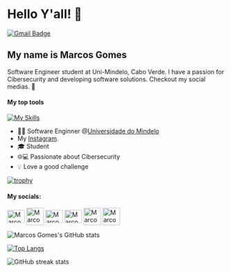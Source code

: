 
<h1>Hello Y'all! 👋</h1>

[![Gmail Badge](https://img.shields.io/badge/-makypgt555@gmail.com-6633cc?style=flat-square&logo=Gmail&logoColor=white&link=mailto:contato@fernandakipper.com)](mailto:maky188pgt555@gmai.com)



## My name is Marcos Gomes
Software Engineer student at Uni-Mindelo, Cabo Verde.  I have a passion for Cibersecurity and developing software solutions. Checkout my social medias. 
🚀
#### My top tools
[![My Skills](https://skillicons.dev/icons?i=c,python,java,html,css,javascript,mysql,docker,linux,netlify)](https://skillicons.dev)

- 👩‍💻 Software Enginner @[Universidade do Mindelo](https://um.edu.cv/)
- My [Instagram](https://www.instagram.com/marcosgomes188/).
- 🎓 Student
- 🌐💻 Passionate about Cibersecurity
- 💡 Love a good challenge

[![trophy](https://github-profile-trophy.vercel.app/?username=Maky189&show_icons=true&theme=transparent)](https://github.com/ryo-ma/github-profile-trophy)

<div align="left">

#### My socials:

<a href="https://instagram.com/marcosgomes188" target="blank"><img align="center" src="https://raw.githubusercontent.com/rahuldkjain/github-profile-readme-generator/master/src/images/icons/Social/instagram.svg" alt="MarcosGomes" height="30" width="40" /></a>
<a href="https://twitter.com/MarcosGomes188" target="blank"><img align="center" src="https://img.freepik.com/free-vector/new-2023-twitter-logo-x-icon-design_1017-45418.jpg?size=338&ext=jpg&ga=GA1.1.1448711260.1706745600&semt=ais" alt="MarcosGomes" height="40" width="40" /></a>
<a href="https://www.linkedin.com/in/marcos-gabriel-628b6a260/" target="blank"><img align="center" src="https://raw.githubusercontent.com/rahuldkjain/github-profile-readme-generator/master/src/images/icons/Social/linked-in-alt.svg" alt="Marcos Gomes" height="30" width="40" /></a>
<a href="https://stackoverflow.com/users/20850459/maky-188" target="blank"><img align="center" src="https://raw.githubusercontent.com/rahuldkjain/github-profile-readme-generator/master/src/images/icons/Social/stack-overflow.svg" alt="Marcos Gomes" height="30" width="40" /></a>
<a href="https://www.reddit.com/user/Maky188" target="blank"><img align="center" src="https://cdn4.iconfinder.com/data/icons/social-messaging-ui-color-shapes-2-free/128/social-reddit-circle-512.png" alt="MarcosGomes" height="40" width="40" /></a>
<a href="https://www.threads.net/@marcosgomes188" target="blank"><img align="center" src="https://www.threadspage.com/static/img/threads-icon-1024.png" alt="MarcosGomes" height="40" width="40" /></a>
</p>

<div align=left>

![Marcos Gomes's GitHub stats](https://github-readme-stats.vercel.app/api?username=maky189&show_icons=true&theme=radical)

[![Top Langs](https://github-readme-stats.vercel.app/api/top-langs/?username=Maky189&show_icons=true&theme=synthwave)](https://github.com/anuraghazra/github-readme-stats)

![GitHub streak stats](https://streak-stats.demolab.com/?user=Maky189&show_icons=true&theme=tokyonight)




</div>







